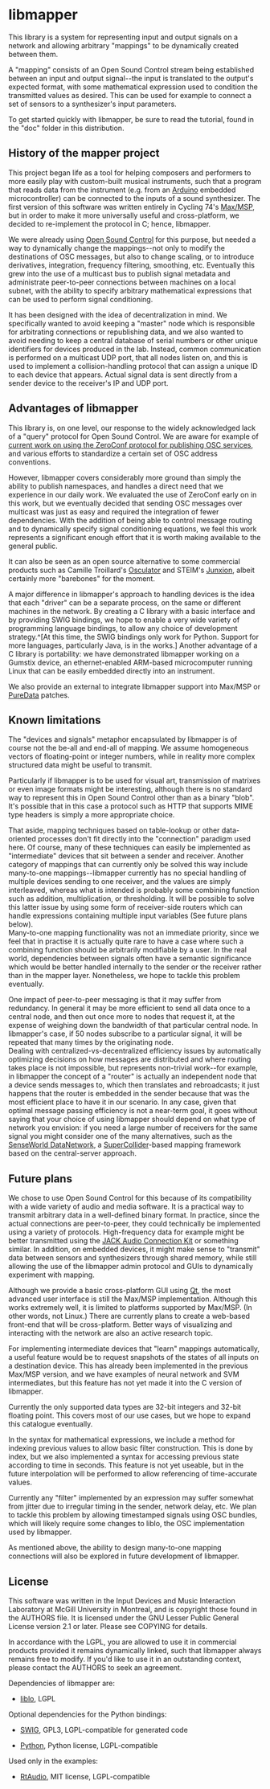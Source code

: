 
libmapper
=========

This library is a system for representing input and output signals on
a network and allowing arbitrary "mappings" to be dynamically created
between them.

A "mapping" consists of an Open Sound Control stream being established
between an input and output signal--the input is translated to the
output's expected format, with some mathematical expression used to
condition the transmitted values as desired.  This can be used for
example to connect a set of sensors to a synthesizer's input
parameters.

To get started quickly with libmapper, be sure to read the tutorial,
found in the "doc" folder in this distribution.

History of the mapper project
-----------------------------

This project began life as a tool for helping composers and performers
to more easily play with custom-built musical instruments, such that a
program that reads data from the instrument (e.g. from an
[Arduino](http://www.arduino.cc/) embedded microcontroller) can be connected to
the inputs of a sound synthesizer.  The first version of this software
was written entirely in Cycling 74's
[Max/MSP](http://www.cycling74.com/), but in order to make it more
universally useful and cross-platform, we decided to re-implement the
protocol in C; hence, libmapper.

We were already using [Open Sound Control](http://opensoundcontrol.org/)
for this purpose, but needed a way to dynamically change the
mappings--not only to modify the destinations of OSC messages, but
also to change scaling, or to introduce derivatives, integration,
frequency filtering, smoothing, etc.  Eventually this grew into the
use of a multicast bus to publish signal metadata and administrate
peer-to-peer connections between machines on a local subnet, with the
ability to specify arbitrary mathematical expressions that can be used
to perform signal conditioning.

It has been designed with the idea of decentralization in mind.  We
specifically wanted to avoid keeping a "master" node which is
responsible for arbitrating connections or republishing data, and we
also wanted to avoid needing to keep a central database of serial
numbers or other unique identifiers for devices produced in the lab.
Instead, common communication is performed on a multicast UDP port,
that all nodes listen on, and this is used to implement a
collision-handling protocol that can assign a unique ID to each device
that appears.  Actual signal data is sent directly from a sender
device to the receiver's IP and UDP port.

Advantages of libmapper
-----------------------

This library is, on one level, our response to the widely acknowledged
lack of a "query" protocol for Open Sound Control.  We are aware for
example of [current work on using the ZeroConf protocol for publishing
OSC services](http://sourceforge.net/projects/osctools/), and various
efforts to standardize a certain set of OSC address conventions.

However, libmapper covers considerably more ground than
simply the ability to publish namespaces, and handles a direct need
that we experience in our daily work.  We evaluated the use of
ZeroConf early on in this work, but we eventually decided that sending
OSC messages over multicast was just as easy and required the
integration of fewer dependencies.  With the addition of being able to
control message routing and to dynamically specify signal conditioning
equations, we feel this work represents a significant enough effort
that it is worth making available to the general public.

It can also be seen as an open source alternative to some commercial
products such as Camille Troillard's [Osculator](http://www.osculator.net/)
and STEIM's [Junxion](http://www.steim.org/steim/junxion_v4.html),
albeit certainly more "barebones" for the moment.

A major difference in libmapper's approach to handling devices is the
idea that each "driver" can be a separate process, on the same or
different machines in the network.  By creating a C library with a
basic interface and by providing SWIG bindings, we hope to enable a
very wide variety of programming language bindings, to allow any
choice of development strategy.^[At this time, the SWIG bindings only
work for Python.  Support for more languages, particularly Java, is in
the works.]  Another advantage of a C library is portability: we have
demonstrated libmapper working on a Gumstix device, an ethernet-enabled
ARM-based microcomputer running Linux that can be easily embedded
directly into an instrument.

We also provide an external to integrate libmapper support into
Max/MSP or [PureData](http://puredata.info) patches.

Known limitations
----------------------------

The "devices and signals" metaphor encapsulated by libmapper is of
course not the be-all and end-all of mapping.  We assume homogeneous
vectors of floating-point or integer numbers, while in reality more
complex structured data might be useful to transmit.

Particularly if libmapper is to be used for visual art, transmission
of matrixes or even image formats might be interesting, although there
is no standard way to represent this in Open Sound Control other than
as a binary "blob".  It's possible that in this case a protocol such
as HTTP that supports MIME type headers is simply a more appropriate
choice.

That aside, mapping techniques based on table-lookup or other
data-oriented processes don't fit directly into the "connection"
paradigm used here.  Of course, many of these techniques can easily be
implemented as "intermediate" devices that sit between a sender and
receiver.  Another category of mappings that can currently only be
solved this way include many-to-one mappings--libmapper currently has
no special handling of multiple devices sending to one receiver, and
the values are simply interleaved, whereas what is intended is
probably some combining function such as addition, multiplication, or
thresholding.  It will be possible to solve this latter issue
by using some form of receiver-side routers which can handle
expressions containing multiple input variables (See future plans below).  
Many-to-one mapping functionality was not an immediate priority, since we
feel that in practise it is actually quite rare to have a case where
such a combining function should be arbitrarily modifiable by a user.
In the real world, dependencies between signals often have a semantic
significance which would be better handled internally to the sender or 
the receiver rather than in the mapper layer.  Nonetheless, we hope 
to tackle this problem eventually.

One impact of peer-to-peer messaging is that it may suffer from
redundancy.  In general it may be more efficient to send all data once
to a central node, and then out once more to nodes that request it, at
the expense of weighing down the bandwidth of that particular central
node.  In libmapper's case, if 50 nodes subscribe to a particular
signal, it will be repeated that many times by the originating node.  
Dealing with centralized-vs-decentralized efficiency
issues by automatically optimizing decisions on how messages are
distributed and where routing takes place is not impossible, but
represents non-trivial work--for example, in libmapper the concept of
a "router" is actually an independent node that a device sends
messages to, which then translates and rebroadcasts; it just happens
that the router is embedded in the sender because that was the most
efficient place to have it in our scenario.  In any case, given that
optimal message passing efficiency is not a near-term goal, it goes
without saying that your choice of using libmapper should depend on
what type of network you envision: if you need a large number of
receivers for the same signal you might consider one of the many
alternatives, such as the [SenseWorld
DataNetwork](http://sensestage.hexagram.ca), a
[SuperCollider](http://supercollider.sourceforge.net/)-based mapping
framework based on the central-server approach.

Future plans
------------

We chose to use Open Sound Control for this because of its
compatibility with a wide variety of audio and media software.  It is
a practical way to transmit arbitrary data in a well-defined binary
format.  In practice, since the actual connections are peer-to-peer,
they could technically be implemented using a variety of protocols.
High-frequency data for example might be better transmitted using the
[JACK Audio Connection Kit](http://jackaudio.org) or something
similar.  In addition, on embedded devices, it might make sense to
"transmit" data between sensors and synthesizers through shared
memory, while still allowing the use of the libmapper admin protocol
and GUIs to dynamically experiment with mapping.

Although we provide a basic cross-platform GUI using
[Qt](http://qt.nokia.com/), the most advanced user interface is still
the Max/MSP implementation.  Although this works extremely well, it is
limited to platforms supported by Max/MSP.  (In other words, not
Linux.)  There are currently plans to create a web-based front-end
that will be cross-platform.  Better ways of visualizing and
interacting with the network are also an active research topic.

For implementing intermediate devices that "learn" mappings
automatically, a useful feature would be to request snapshots of the
states of all inputs on a destination device.  This has already been
implemented in the previous Max/MSP version, and we have examples of
neural network and SVM intermediates, but this feature has not yet
made it into the C version of libmapper.

Currently the only supported data types are 32-bit integers and 32-bit
floating point.  This covers most of our use cases, but we hope to
expand this catalogue eventually.

In the syntax for mathematical expressions, we include a method for
indexing previous values to allow basic filter construction.  This is
done by index, but we also implemented a syntax for accessing previous
state according to time in seconds.  This feature is not yet useable,
but in the future interpolation will be performed to allow referencing
of time-accurate values.

Currently any "filter" implemented by an expression may suffer
somewhat from jitter due to irregular timing in the sender, network
delay, etc.  We plan to tackle this problem by allowing timestamped
signals using OSC bundles, which will likely require some changes to
liblo, the OSC implementation used by libmapper.

As mentioned above, the ability to design many-to-one mapping connections 
will also be explored in future development of libmapper.

License
-------

This software was written in the Input Devices and Music Interaction
Laboratory at McGill University in Montreal, and is copyright those
found in the AUTHORS file.  It is licensed under the GNU Lesser Public
General License version 2.1 or later.  Please see COPYING for details.

In accordance with the LGPL, you are allowed to use it in commercial
products provided it remains dynamically linked, such that libmapper
always remains free to modify.  If you'd like to use it in an
outstanding context, please contact the AUTHORS to seek an agreement.

Dependencies of libmapper are:

* [liblo](http://liblo.sourceforge.net), LGPL

Optional dependencies for the Python bindings:

* [SWIG](http://www.swig.org), GPL3, LGPL-compatible for generated code

* [Python](http://www.python.org), Python license, LGPL-compatible

Used only in the examples:

* [RtAudio](http://www.music.mcgill.ca/~gary/rtaudio), MIT license,
  LGPL-compatible
